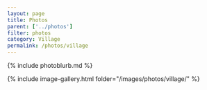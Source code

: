 ```yaml
---
layout: page
title: Photos
parent: ['../photos']
filter: photos
category: Village
permalink: /photos/village
---
```


{% include photoblurb.md %}

{% include image-gallery.html folder="/images/photos/village/" %}

